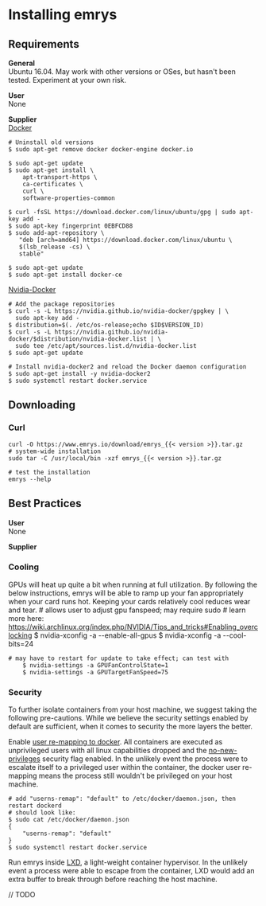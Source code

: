 # Installing emrys

## Requirements
**General**<br>
Ubuntu 16.04. May work with other versions or OSes, but hasn't been tested. Experiment at your own risk.

**User**<br>
None

**Supplier**<br>
[Docker](https://docs.docker.com/install/linux/docker-ce/ubuntu/)

    # Uninstall old versions
    $ sudo apt-get remove docker docker-engine docker.io

    $ sudo apt-get update
    $ sudo apt-get install \
        apt-transport-https \
        ca-certificates \
        curl \
        software-properties-common
        
    $ curl -fsSL https://download.docker.com/linux/ubuntu/gpg | sudo apt-key add -
    $ sudo apt-key fingerprint 0EBFCD88
    $ sudo add-apt-repository \
       "deb [arch=amd64] https://download.docker.com/linux/ubuntu \
       $(lsb_release -cs) \
       stable"

    $ sudo apt-get update
    $ sudo apt-get install docker-ce

[Nvidia-Docker](https://github.com/NVIDIA/nvidia-docker)

    # Add the package repositories
    $ curl -s -L https://nvidia.github.io/nvidia-docker/gpgkey | \
      sudo apt-key add -
    $ distribution=$(. /etc/os-release;echo $ID$VERSION_ID)
    $ curl -s -L https://nvidia.github.io/nvidia-docker/$distribution/nvidia-docker.list | \
      sudo tee /etc/apt/sources.list.d/nvidia-docker.list
    $ sudo apt-get update

    # Install nvidia-docker2 and reload the Docker daemon configuration
    $ sudo apt-get install -y nvidia-docker2
    $ sudo systemctl restart docker.service

## Downloading

### Curl

    curl -O https://www.emrys.io/download/emrys_{{< version >}}.tar.gz
    # system-wide installation
    sudo tar -C /usr/local/bin -xzf emrys_{{< version >}}.tar.gz

    # test the installation
    emrys --help

## Best Practices

**User**<br>
None

**Supplier**<br>
### Cooling
GPUs will heat up quite a bit when running at full utilization. By following the below instructions,
emrys will be able to ramp up your fan appropriately when your card runs hot. Keeping your cards
relatively cool reduces wear and tear.
    # allows user to adjust gpu fanspeed; may require sudo
		# learn more here: https://wiki.archlinux.org/index.php/NVIDIA/Tips_and_tricks#Enabling_overclocking
    $ nvidia-xconfig -a --enable-all-gpus
    $ nvidia-xconfig -a --cool-bits=24

    # may have to restart for update to take effect; can test with
		$ nvidia-settings -a GPUFanControlState=1
		$ nvidia-settings -a GPUTargetFanSpeed=75

### Security
To further isolate containers from your host machine, we suggest taking the following pre-cautions. While we believe the security settings enabled by default are sufficient, when it comes to security the more layers the better.

Enable [user re-mapping to docker](https://docs.docker.com/engine/security/userns-remap/). All containers are executed as unprivileged users with all linux capabilities dropped and the [no-new-privileges](https://www.projectatomic.io/blog/2016/03/no-new-privs-docker/) security flag enabled. In the unlikely event the process were to escalate itself to a privileged user within the container, the docker user re-mapping means the process still wouldn't be privileged on your host machine.

    # add "userns-remap": "default" to /etc/docker/daemon.json, then restart dockerd
    # should look like: 
    $ sudo cat /etc/docker/daemon.json
    {
        "userns-remap": "default"
    }
    $ sudo systemctl restart docker.service

Run emrys inside [LXD](https://help.ubuntu.com/lts/serverguide/lxd.html), a light-weight container hypervisor. In the unlikely event a process were able to escape from the container, LXD would add an extra buffer to break through before reaching the host machine.

// TODO
